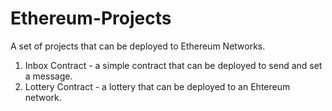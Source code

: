 # Ethereum-Projects
A set of projects that can be deployed to Ethereum Networks.

1. Inbox Contract - a simple contract that can be deployed to send and set a message.
2. Lottery Contract - a lottery that can be deployed to an Ehtereum network.
